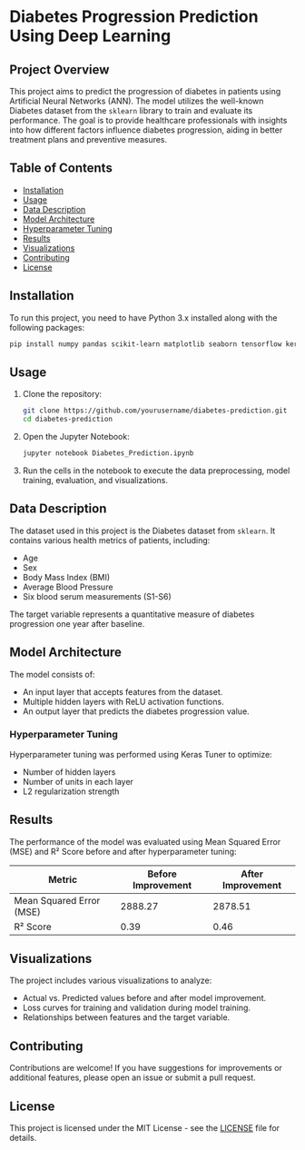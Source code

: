 # Diabetes Progression Prediction Using Deep Learning

## Project Overview

This project aims to predict the progression of diabetes in patients using Artificial Neural Networks (ANN). The model utilizes the well-known Diabetes dataset from the `sklearn` library to train and evaluate its performance.
The goal is to provide healthcare professionals with insights into how different factors influence diabetes progression, aiding in better treatment plans and preventive measures.

## Table of Contents

- [Installation](#installation)
- [Usage](#usage)
- [Data Description](#data-description)
- [Model Architecture](#model-architecture)
- [Hyperparameter Tuning](#hyperparameter-tuning)
- [Results](#results)
- [Visualizations](#visualizations)
- [Contributing](#contributing)
- [License](#license)

## Installation

To run this project, you need to have Python 3.x installed along with the following packages:

```bash
pip install numpy pandas scikit-learn matplotlib seaborn tensorflow keras keras-tuner
```

## Usage

1. Clone the repository:
   ```bash
   git clone https://github.com/yourusername/diabetes-prediction.git
   cd diabetes-prediction
   ```

2. Open the Jupyter Notebook:
   ```bash
   jupyter notebook Diabetes_Prediction.ipynb
   ```

3. Run the cells in the notebook to execute the data preprocessing, model training, evaluation, and visualizations.

## Data Description

The dataset used in this project is the Diabetes dataset from `sklearn`. It contains various health metrics of patients, including:

- Age
- Sex
- Body Mass Index (BMI)
- Average Blood Pressure
- Six blood serum measurements (S1-S6)

The target variable represents a quantitative measure of diabetes progression one year after baseline.

## Model Architecture

The model consists of:
- An input layer that accepts features from the dataset.
- Multiple hidden layers with ReLU activation functions.
- An output layer that predicts the diabetes progression value.

### Hyperparameter Tuning

Hyperparameter tuning was performed using Keras Tuner to optimize:
- Number of hidden layers
- Number of units in each layer
- L2 regularization strength

## Results

The performance of the model was evaluated using Mean Squared Error (MSE) and R² Score before and after hyperparameter tuning:

| Metric                     | Before Improvement | After Improvement |
|----------------------------|--------------------|-------------------|
| Mean Squared Error (MSE)   | 2888.27            | 2878.51           |
| R² Score                   | 0.39               | 0.46              |

## Visualizations

The project includes various visualizations to analyze:
- Actual vs. Predicted values before and after model improvement.
- Loss curves for training and validation during model training.
- Relationships between features and the target variable.

## Contributing

Contributions are welcome! If you have suggestions for improvements or additional features, please open an issue or submit a pull request.

## License

This project is licensed under the MIT License - see the [LICENSE](LICENSE) file for details.

